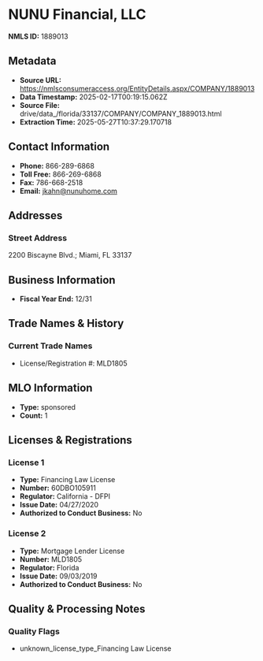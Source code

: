 # NUNU Financial, LLC

**NMLS ID:** 1889013

## Metadata
- **Source URL:** https://nmlsconsumeraccess.org/EntityDetails.aspx/COMPANY/1889013
- **Data Timestamp:** 2025-02-17T00:19:15.062Z
- **Source File:** drive/data_/florida/33137/COMPANY/COMPANY_1889013.html
- **Extraction Time:** 2025-05-27T10:37:29.170718

## Contact Information
- **Phone:** 866-289-6868
- **Toll Free:** 866-269-6868
- **Fax:** 786-668-2518
- **Email:** jkahn@nunuhome.com

## Addresses
### Street Address
2200 Biscayne Blvd.; Miami, FL 33137

## Business Information
- **Fiscal Year End:** 12/31

## Trade Names & History
### Current Trade Names
- License/Registration #: MLD1805

## MLO Information
- **Type:** sponsored
- **Count:** 1

## Licenses & Registrations

### License 1
- **Type:** Financing Law License
- **Number:** 60DBO105911
- **Regulator:** California - DFPI
- **Issue Date:** 04/27/2020
- **Authorized to Conduct Business:** No

### License 2
- **Type:** Mortgage Lender License
- **Number:** MLD1805
- **Regulator:** Florida
- **Issue Date:** 09/03/2019
- **Authorized to Conduct Business:** No

## Quality & Processing Notes
### Quality Flags
- unknown_license_type_Financing Law License
